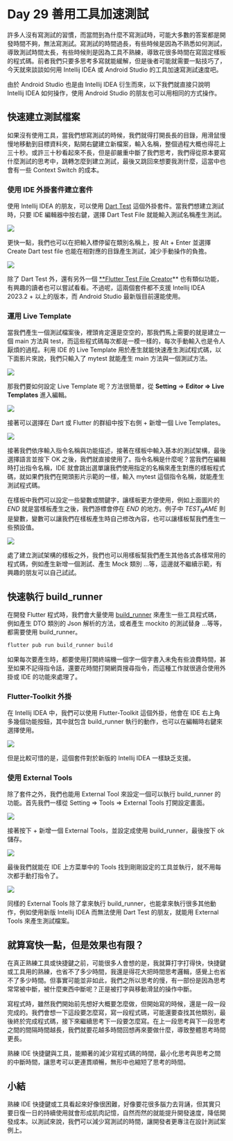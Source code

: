 # Day 29 善用工具加速測試

許多人沒有寫測試的習慣，而當問到為什麼不寫測試時，可能大多數的答案都是開發時間不夠，無法寫測試。寫測試的時間過長，有些時候是因為不熟悉如何測試，導致測試時間太長，有些時候則是因為工具不熟練，導致花很多時間在寫固定樣板的程式碼。前者我們只要多思考多寫就能緩解，但是後者可能就需要一點技巧了，今天就來談談如何用 Intellij IDEA 或 Android Studio 的工具加速寫測試速度吧。

由於 Android Studio 也是由 Intellij IDEA 衍生而來，以下我們就直接只說明 Intellij IDEA 如何操作，使用 Android Studio 的朋友也可以用相同的方式操作。

## 快速建立測試檔案

如果沒有使用工具，當我們想寫測試的時候，我們就得打開長長的目錄，用滑鼠慢慢地移動到目標資料夾，點開右鍵建立新檔案，輸入名稱，整個過程大概也得花上三十秒。或許三十秒看起來不長，但是卻嚴重中斷了我們思考，我們得從原本要寫什麼測試的思考中，跳轉怎麼到建立測試，最後又跳回來想要我測什麼，這當中也會有一些 Context Switch 的成本。

### 使用 IDE 外掛套件建立套件

使用 Intellij IDEA 的朋友，可以使用 [Dart Test](https://plugins.jetbrains.com/plugin/16299-dart-test) 這個外掛套件。當我們想建立測試時，只要 IDE 編輯器中按右鍵，選擇 Dart Test File 就能輸入測試名稱產生測試。

![](https://github.com/easylive1989/images/blob/master/static/images/2023IThome/Day29/1.png?raw=true)

更快一點，我們也可以在把輸入標停留在類別名稱上，按 Alt + Enter 並選擇 Create Dart test file 也能在相對應的目錄產生測試，減少手動操作的負擔。

![](https://github.com/easylive1989/images/blob/master/static/images/2023IThome/Day29/2.png?raw=true)

除了 Dart Test 外，還有另外一個 [**Flutter Test File Creator](https://plugins.jetbrains.com/plugin/19381-flutter-test-file-creator)** 也有類似功能，有興趣的讀者也可以嘗試看看。不過呢，這兩個套件都不支援 Intellij IDEA 2023.2 + 以上的版本，而 Android Studio 最新版目前還能使用。

### 運用 Live Template

當我們產生一個測試檔案後，裡頭肯定還是空空的，那我們馬上需要的就是建立一個 main 方法與 test，而這些程式碼每次都是一模一樣的，每次手動輸入也是令人厭煩的過程。利用 IDE 的 Live Template 用於產生就能快速產生測試程式碼，以下面影片來說，我們只輸入了 mytest 就能產生 main 方法與一個測試方法。

![](https://github.com/easylive1989/images/blob/master/static/images/2023IThome/Day29/3.gif?raw=true)

那我們要如何設定 Live Template 呢？方法很簡單，從 **Setting** ⇒ **Editor ⇒ Live Templates** 進入編輯。

![](https://github.com/easylive1989/images/blob/master/static/images/2023IThome/Day29/4.png?raw=true)

接著可以選擇在 Dart 或 Flutter 的群組中按下右側 + 新增一個 Live Templates。

![](https://github.com/easylive1989/images/blob/master/static/images/2023IThome/Day29/5.png?raw=true)

接著我們依序輸入指令名稱與功能描述，接著在樣板中輸入基本的測試架構，最後選擇語言並按下 OK 之後，我們就直接使用了。指令名稱是什麼呢？當我們在編輯時打出指令名稱，IDE 就會跳出選單讓我們使用指定的名稱來產生對應的樣板程式碼，就如果們我們在開頭影片示範的一樣，輸入 mytest 這個指令名稱，就能產生測試程式碼。

在樣板中我們可以設定一些變數或關鍵字，讓樣板更方便使用，例如上面圖片的 $END$ 就是當樣板產生之後，我們游標會停在 $END$ 的地方。例子中 $TEST_NAME$ 則是變數，變數可以讓我們在樣板產生時自己修改內容，也可以讓樣板幫我們產生一些預設值。

![](https://github.com/easylive1989/images/blob/master/static/images/2023IThome/Day29/6.png?raw=true)

處了建立測試架構的樣板之外，我們也可以用樣板幫我們產生其他各式各樣常用的程式碼，例如產生新增一個測試、產生 Mock 類別 …等，這邊就不繼續示範，有興趣的朋友可以自己試試。

## 快速執行 build_runner

在開發 Flutter 程式時，我們會大量使用 [build_runner](https://pub.dev/packages/build_runner) 來產生一些工具程式碼，例如產生 DTO 類別的 Json 解析的方法，或者產生 mockito 的測試替身 …等等，都需要使用 build_runner。

```dart
flutter pub run build_runner build
```

如果每次要產生時，都要使用打開終端機一個字一個字書入未免有些浪費時間，甚至如果不記得指令話，還要花時間打開網頁搜尋指令，而這種工作就很適合使用外掛或 IDE 的功能來處理了。

### Flutter-Toolkit 外掛

在 Intellij IDEA  中，我們可以使用 Flutter-Toolkit 這個外掛，他會在 IDE 右上角多幾個功能按鈕，其中就包含 build_runner 執行的動作，也可以在編輯時右鍵來選擇使用。

![](https://github.com/easylive1989/images/blob/master/static/images/2023IThome/Day29/7.png?raw=true)

但是比較可惜的是，這個套件對於新版的 Intellij IDEA 一樣缺乏支援。

### 使用 External Tools

除了套件之外，我們也能用 External Tool 來設定一個可以執行 build_runner 的功能。首先我們一樣從 Setting ⇒ Tools ⇒ External Tools 打開設定畫面。

![](https://github.com/easylive1989/images/blob/master/static/images/2023IThome/Day29/8.png?raw=true)

接著按下 + 新增一個 External Tools，並設定成使用 build_runner，最後按下 ok 儲存。

![](https://github.com/easylive1989/images/blob/master/static/images/2023IThome/Day29/9.png?raw=true)

最後我們就能在 IDE 上方菜單中的 Tools 找到剛剛設定的工具並執行，就不用每次都手動打指令了。

![](https://github.com/easylive1989/images/blob/master/static/images/2023IThome/Day29/10.png?raw=true)

同樣的 External Tools 除了拿來執行 build_runner，也能拿來執行很多其他動作，例如使用新版 Intellij IDEA 而無法使用 Dart Test 的朋友，就能用 External Tools 來產生測試檔案。

## 就算寫快一點，但是效果也有限？

在真正熟練工具或快捷鍵之前，可能很多人會想的是，我就算打字打得快，快捷鍵或工具用的熟練，也省不了多少時間，我還是得花大把時間思考邏輯，感覺上也省不了多少時間。但事實可能並非如此，我們之所以思考的慢，有一部份是因為思考常常被中斷，被什麼東西中斷呢？正是被打字與移動滑鼠的操作中斷。

寫程式時，雖然我們開始前先想好大概要怎麼做，但開始寫的時候，還是一段一段完成的。我們會想一下這段要怎麼寫，寫一段程式碼，可能還要查找其他類別，最後終於完成程式碼，接下來繼續思考下一段要怎麼寫。在上一段思考與下一段思考之間的間隔時間越長，我們就要花越多時間回想再來要做什麼，導致整體思考時間更長。

熟練 IDE 快捷鍵與工具，能顯著的減少寫程式碼的時間，最小化思考與思考之間的中斷時間，讓思考可以更連貫順暢，無形中也縮短了思考的時間。

## 小結

熟練 IDE 快捷鍵或工具看起來好像很困難，好像要花很多腦力去背誦，但其實只要日復一日的持續使用就會形成肌肉記憶，自然而然的就能提升開發速度，降低開發成本。以測試來說，我們可以減少寫測試的時間，讓開發者更專注在設計測試案例上。